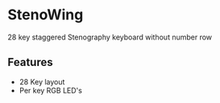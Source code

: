 # StenoWing
28 key staggered Stenography keyboard without number row

## Features
* 28 Key layout
* Per key RGB LED's
